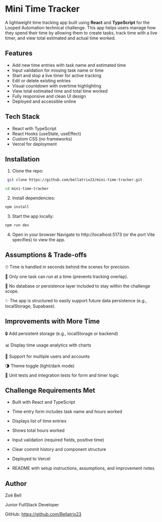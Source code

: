# Mini Time Tracker

A lightweight time tracking app built using **React** and **TypeScript** for the Looped Automation technical challenge. This app helps users manage how they spend their time by allowing them to create tasks, track time with a live timer, and view total estimated and actual time worked.

## Features

- Add new time entries with task name and estimated time
- Input validation for missing task name or time
- Start and stop a live timer for active tracking
- Edit or delete existing entries
- Visual countdown with overtime highlighting
- View total estimated time and total time worked
- Fully responsive and clean UI design
- Deployed and accessible online

## Tech Stack

- React with TypeScript
- React Hooks (useState, useEffect)
- Custom CSS (no frameworks)
- Vercel for deployment

## Installation

1. Clone the repo:

```bash
 git clone https://github.com/bellatrix23/mini-time-tracker.git

cd mini-time-tracker
```

2.  Install dependencies:

```bash
npm install
```

3. Start the app locally:

```bash
npm run dev
```

4. Open in your browser
   Navigate to http://localhost:5173 (or the port Vite specifies) to view the app.

## Assumptions & Trade-offs

⏱ Time is handled in seconds behind the scenes for precision.

🧠 Only one task can run at a time (prevents tracking overlap).

💾 No database or persistence layer included to stay within the challenge scope.

✨ The app is structured to easily support future data persistence (e.g., localStorage, Supabase).

## Improvements with More Time

🔒 Add persistent storage (e.g., localStorage or backend)

📊 Display time usage analytics with charts

👥 Support for multiple users and accounts

🌗 Theme toggle (light/dark mode)

🧪 Unit tests and integration tests for form and timer logic

## Challenge Requirements Met

- Built with React and TypeScript

- Time entry form includes task name and hours worked

- Displays list of time entries

- Shows total hours worked

- Input validation (required fields, positive time)

- Clear commit history and component structure

- Deployed to Vercel

- README with setup instructions, assumptions, and improvement notes

## Author

Zoë Bell

Junior FullStack Developer

GitHub: https://github.com/Bellatrix23
